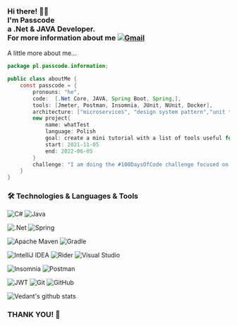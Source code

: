 ### Hi there! 👋🤓<br>I'm Passcode<br>a .Net & JAVA Developer. <br> For more information about me  [![Gmail](https://img.shields.io/badge/-passcodepl@gmail.com-c14438?style=flat&logo=Gmail&logoColor=white)](mailto:passcodepl@gmail.com)



A little more about me...


```java
package pl.passcode.information;

public class aboutMe {
    const passcode = {
        pronouns: "he", 
        code:  [.Net Core, JAVA, Spring Boot, Spring,],
        tools: [Jmeter, Postman, Insomnia, JUnit, NUnit, Docker],
        architecture: ["microservices", "design system pattern","unit testing"],
        new project{
            name: whatTest 
            language: Polish
            goal: create a mini tutorial with a list of tools useful for testing system integration
            start: 2021-11-05
            end: 2022-06-05
        }
        challenge: "I am doing the #100DaysOfCode challenge focused on design pattern"
    }
}
```


### 🛠 Technologies & Languages & Tools

![C#](https://img.shields.io/badge/c%23-%23239120.svg?style=for-the-badge&logo=c-sharp&logoColor=white) ![Java](https://img.shields.io/badge/java-%23ED8B00.svg?style=for-the-badge&logo=java&logoColor=white) 

![.Net](https://img.shields.io/badge/.NET-5C2D91?style=for-the-badge&logo=.net&logoColor=white) ![Spring](https://img.shields.io/badge/spring-%236DB33F.svg?style=for-the-badge&logo=spring&logoColor=white)  

![Apache Maven](https://img.shields.io/badge/Apache%20Maven-C71A36?style=for-the-badge&logo=Apache%20Maven&logoColor=white) ![Gradle](https://img.shields.io/badge/Gradle-02303A.svg?style=for-the-badge&logo=Gradle&logoColor=white) 

![IntelliJ IDEA](https://img.shields.io/badge/IntelliJIDEA-000000.svg?style=for-the-badge&logo=intellij-idea&logoColor=white) ![Rider](https://img.shields.io/badge/Rider-000000.svg?style=for-the-badge&logo=Rider&logoColor=white&color=black&labelColor=crimson) ![Visual Studio](https://img.shields.io/badge/Visual%20Studio-5C2D91.svg?style=for-the-badge&logo=visual-studio&logoColor=white) 

 ![Insomnia](https://img.shields.io/badge/Insomnia-black?style=for-the-badge&logo=insomnia&logoColor=5849BE) ![Postman](https://img.shields.io/badge/Postman-FF6C37?style=for-the-badge&logo=postman&logoColor=white)

![JWT](https://img.shields.io/badge/JWT-black?style=for-the-badge&logo=JSON%20web%20tokens)  ![Git](https://img.shields.io/badge/git-%23F05033.svg?style=for-the-badge&logo=git&logoColor=white) ![GitHub](https://img.shields.io/badge/github-%23121011.svg?style=for-the-badge&logo=github&logoColor=white) 



![Vedant's github stats](https://github-readme-stats.vercel.app/api?username=Plcode7&hide=["issues"]&show_icons=true)

### THANK YOU! 💝


